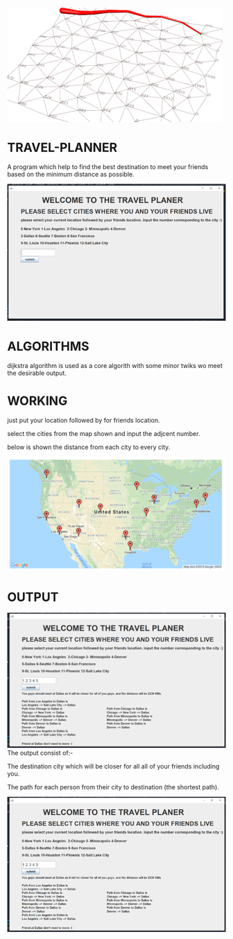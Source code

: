 
![](IMAGES/gifff.gif)

# TRAVEL-PLANNER

  A program which help to find the best destination to meet your friends based on the minimum distance as possible.

![](IMAGES/Capture.png)


# ALGORITHMS
dijkstra algorithm is used as a core algorith with some minor twiks wo meet the desirable output.

# WORKING
just put your location followed by for friends location.

select the cities from the map shown and input the adjcent number.

below is shown the distance from each city to every city.

![](IMAGES/Capture_3.PNG)

# OUTPUT
![](IMAGES/Capture_2.PNG)
The output consist of:-

The destination city which will be closer for all all of your friends including you.

The path for each person from their city to destination (the shortest path).


![](IMAGES/Capture_2.png)
